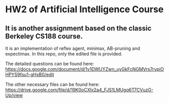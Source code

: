 # HW2 of Artificial Intelligence Course

## It is another assignment based on the classic Berkeley CS188 course.

It is an implementation of reflex agent, minimax, AB-pruning and expectimax. In this repo, only the edited file is provided.

The detailed questions can be found here: https://docs.google.com/document/d/1v1DWUYZwn_uyGkFcNGMVrs7rypiOHPYS9fsu1-gHxB0/edit

The other necessary files can be found here: https://drive.google.com/file/d/19K0oCXIx2a4_FJS1LMUgq6T7CVuzG-Up/view
